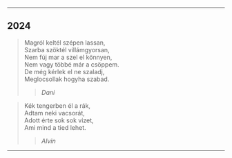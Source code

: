 
---

## 2024

> Magról keltél szépen lassan,  
> Szarba szöktél villámgyorsan,  
> Nem fúj mar a szel el könnyen,  
> Nem vagy többé már a csöppem.  
> De még kérlek el ne szaladj,  
> Meglocsollak hogyha szabad.  
>
>> *Dani*

> Kék tengerben él a rák,  
> Adtam neki vacsorát,  
> Adott érte sok sok vizet,  
> Ami mind a tied lehet.  
> 
>> *Alvin*

---